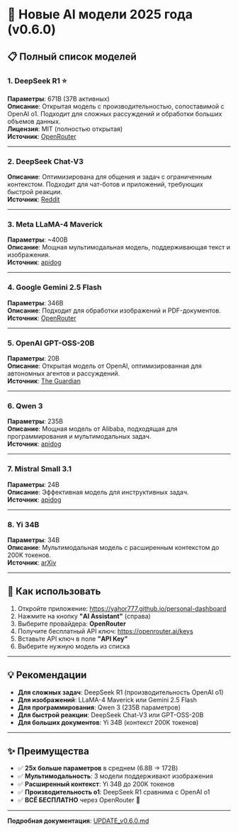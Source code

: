 # 🧠 Новые AI модели 2025 года (v0.6.0)

## 📋 Полный список моделей

### 1. **DeepSeek R1** ⭐
**Параметры**: 671B (37B активных)  
**Описание**: Открытая модель с производительностью, сопоставимой с OpenAI o1. Подходит для сложных рассуждений и обработки больших объемов данных.  
**Лицензия**: MIT (полностью открытая)  
**Источник**: [OpenRouter](https://openrouter.ai)

---

### 2. **DeepSeek Chat-V3**
**Описание**: Оптимизирована для общения и задач с ограниченным контекстом. Подходит для чат-ботов и приложений, требующих быстрой реакции.  
**Источник**: [Reddit](https://reddit.com)

---

### 3. **Meta LLaMA-4 Maverick**
**Параметры**: ~400B  
**Описание**: Мощная мультимодальная модель, поддерживающая текст и изображения.  
**Источник**: [apidog](https://apidog.com)

---

### 4. **Google Gemini 2.5 Flash**
**Параметры**: 346B  
**Описание**: Подходит для обработки изображений и PDF-документов.  
**Источник**: [OpenRouter](https://openrouter.ai)

---

### 5. **OpenAI GPT-OSS-20B**
**Параметры**: 20B  
**Описание**: Открытая модель от OpenAI, оптимизированная для автономных агентов и рассуждений.  
**Источник**: [The Guardian](https://theguardian.com)

---

### 6. **Qwen 3**
**Параметры**: 235B  
**Описание**: Мощная модель от Alibaba, подходящая для программирования и мультимодальных задач.  
**Источник**: [apidog](https://apidog.com)

---

### 7. **Mistral Small 3.1**
**Параметры**: 24B  
**Описание**: Эффективная модель для инструктивных задач.  
**Источник**: [apidog](https://apidog.com)

---

### 8. **Yi 34B**
**Параметры**: 34B  
**Описание**: Мультимодальная модель с расширенным контекстом до 200K токенов.  
**Источник**: [arXiv](https://arxiv.org)

---

## 🚀 Как использовать

1. Откройте приложение: https://yahor777.github.io/personal-dashboard
2. Нажмите на кнопку **"AI Assistant"** (справа)
3. Выберите провайдера: **OpenRouter**
4. Получите бесплатный API ключ: https://openrouter.ai/keys
5. Вставьте API ключ в поле **"API Key"**
6. Выберите нужную модель из списка

---

## 💡 Рекомендации

- **Для сложных задач**: DeepSeek R1 (производительность OpenAI o1)
- **Для изображений**: LLaMA-4 Maverick или Gemini 2.5 Flash
- **Для программирования**: Qwen 3 (235B параметров)
- **Для быстрой реакции**: DeepSeek Chat-V3 или GPT-OSS-20B
- **Для больших документов**: Yi 34B (контекст 200K токенов)

---

## ✨ Преимущества

- ✅ **25x больше параметров** в среднем (6.8B → 172B)
- ✅ **Мультимодальность**: 3 модели поддерживают изображения
- ✅ **Расширенный контекст**: Yi 34B до 200K токенов
- ✅ **Производительность o1**: DeepSeek R1 сравнима с OpenAI o1
- ✅ **ВСЁ БЕСПЛАТНО** через OpenRouter 🎉

---

**Подробная документация**: [UPDATE_v0.6.0.md](UPDATE_v0.6.0.md)
